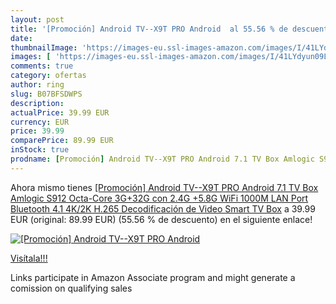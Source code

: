 ```yaml
---
layout: post
title: '[Promoción] Android TV--X9T PRO Android  al 55.56 % de descuento'
date: 
thumbnailImage: 'https://images-eu.ssl-images-amazon.com/images/I/41LYdyun09L._SL200_.jpg'
images: [ 'https://images-eu.ssl-images-amazon.com/images/I/41LYdyun09L._SL200_.jpg' ]
comments: true
category: ofertas
author: ring
slug: B07BFSDWPS
description:
actualPrice: 39.99 EUR
currency: EUR
price: 39.99
comparePrice: 89.99 EUR
inStock: true
prodname: [Promoción] Android TV--X9T PRO Android 7.1 TV Box Amlogic S912 Octa-Core 3G+32G con 2.4G +5.8G WiFi 1000M LAN Port Bluetooth 4.1 4K/2K H.265 Decodificación de Video Smart TV Box
---
```


Ahora mismo tienes [[Promoción] Android TV--X9T PRO Android 7.1 TV Box Amlogic S912 Octa-Core 3G+32G con 2.4G +5.8G WiFi 1000M LAN Port Bluetooth 4.1 4K/2K H.265 Decodificación de Video Smart TV Box](https://www.amazon.es/dp/B07BFSDWPS/?tag=tolees-21) a 39.99 EUR (original: 89.99 EUR) (55.56 %  de descuento) en el siguiente enlace!

[![[Promoción] Android TV--X9T PRO Android ](https://images-eu.ssl-images-amazon.com/images/I/41LYdyun09L._SL200_.jpg)](https://www.amazon.es/dp/B07BFSDWPS/?tag=tolees-21)

[Visítala!!!](https://www.amazon.es/dp/B07BFSDWPS/?tag=tolees-21)

Links participate in Amazon Associate program and might generate a comission on qualifying sales
